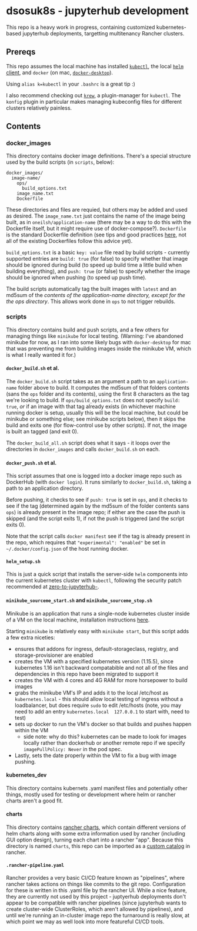 # dsosuk8s - jupyterhub development

This repo is a heavy work in progress, containing customized kubernetes-based jupyterhub deployments, targetting multitenancy Rancher clusters. 

## Prereqs


This repo assumes the local machine has installed [`kubectl`](https://kubernetes.io/docs/tasks/tools/install-kubectl/), 
the local [`helm` client](https://helm.sh/docs/intro/install/), and `docker` (on mac, [`docker-desktop`](https://hub.docker.com/editions/community/docker-ce-desktop-mac)).

Using `alias k=kubectl` in your `.bashrc` is a great tip :) 

I also recommend checking out [`krew`](https://github.com/kubernetes-sigs/krew-index/blob/master/plugins.md), a plugin-manager for `kubectl`.
The `konfig` plugin in particular makes managing kubeconfig files for different clusters relatively painless.

## Contents

### docker_images

This directory contains docker image definitions. There's a special structure used by the build scripts (in `scripts`, below):

```
docker_images/
  image-name/
    ops/
      build_options.txt
    image_name.txt
    Dockerfile
```

These directories and files are requied, but others may be added and used as desired. The `image_name.txt` just contains the name of the
image being built, as in `oneilsh/application-name` (there may be a way to do this with the Dockerfile itself, but it might require use of
docker-compose?). `Dockerfile` is the standard Dockerfile definition (see tips and good practices 
[here](https://docs.docker.com/develop/develop-images/dockerfile_best-practices/), not all of the existing Dockerfiles follow this advice yet). 

`build_options.txt` is a basic `key: value` file read by build scripts - currently supported entries are `build: true` (for false) to specify
whether that image should be ignored during build (to speed up build time a little build when building everything), and `push: true` (or false)
to specify whether the image should be ignored when pushing (to speed up push time). 

The build scripts automatically tag the built images with `latest` and an md5sum of the *contents of the application-name directory, except
for the the ops directory*. This allows work done in `ops` to not trigger rebuilds. 

### scripts

This directory contains build and push scripts, and a few others for managing things like `minikube` for local testing. (Warning: I've 
abandoned minikube for now, as I ran into some likely bugs with `docker-desktop` for mac that was preventing me from building images
inside the minikube VM, which is what I really wanted it for.)

#### `docker_build.sh` et al.

The `docker_build.sh` script takes as an argument a path to an `application-name` folder above to build. It computes the md5sum of that folders
contents (sans the `ops` folder and its contents), using the first 8 characters as the tag we're looking to build. If 
`ops/build_options.txt` does not specify `build: true`, *or* if an image
with that tag already exists (in whichever machine running docker is setup, usually this will be the local machine, but could be minikube or
something else; see minikube scripts below), then it skips the build and exits one (for flow-control use by other scripts). 
If not, the image is built an tagged (and exit 0).

The `docker_build_all.sh` script does what it says - it loops over the directories in `docker_images` and calls `docker_build.sh` on each.

#### `docker_push.sh` et al.

This script assumes that one is logged into a docker image repo such as DockerHub (with `docker login`). It runs similarly to 
`docker_build.sh`, taking a path to an application directory. 

Before pushing, it checks to see if `push: true` is set in `ops`, and it checks to see if the tag (determined again by the md5sum of the folder
contents sans `ops`) is already present in the image repo; if either are the case the push is skipped (and the script exits 1), if not the 
push is triggered (and the script exits 0). 

Note that the script calls `docker manifest` see if the tag is already present in the repo, which requires that `"experimental": "enabled"`
be set in `~/.docker/config.json` of the host running docker. 

#### `helm_setup.sh`

This is just a quick script that installs the server-side `helm` components into the current kubernetes cluster with `kubectl`, following
the security patch recommended at [zero-to-jupyterhub-](https://zero-to-jupyterhub.readthedocs.io/en/latest/setup-jupyterhub/setup-helm.html). 

#### `minikube_sourceme_start.sh` and `minikube_sourceme_stop.sh`

Minikube is an application that runs a single-node kubernetes cluster inside of a VM on the local machine, installation instructions 
[here](https://kubernetes.io/docs/tasks/tools/install-minikube/). 

Starting `minikube` is relatively easy with `minikube start`, but this script adds a few extra niceties:

* ensures that addons for ingress, default-storageclass, registry, and storage-provisioner are enabled
* creates the VM with a specified kubernetes version (1.15.5), since kubernetes 1.16 isn't backward compatabible and not all of the files and dependencies in this repo have been migrated to support it
* creates the VM with 4 cores and 4G RAM for more horsepower to build images
* grabs the minikube VM's IP and adds it to the local /etc/host as `kubernetes.local` - this should allow local testing of ingress without a loadbalancer, but does require `sudo` to edit /etc/hosts (note, you may need to add an entry `kubernetes.local  127.0.0.1` to start with, need to test)
* sets up docker to run the VM's docker so that builds and pushes happen within the VM
  * side note: why do this? kubernetes can be made to look for images locally rather than dockerhub or another remote repo if we specify `imagePullPolicy: Never` in the pod spec.
* Lastly, sets the date properly within the VM to fix a bug with image pushing.

#### kubernetes_dev

This directory contains kubernets .yaml manifest files and potentially other things, mostly used for testing or development where helm or rancher
charts aren't a good fit. 

#### charts

This directory contains [rancher charts](https://rancher.com/docs/rancher/v2.x/en/catalog/custom/creating/), which contain different 
versions of helm charts along with some extra information used by rancher (including GUI option design), 
turning each chart into a rancher "app". Because this directory is named `charts`, this repo can be imported as a [custom catalog](https://rancher.com/docs/rancher/v2.x/en/catalog/custom/adding/) in
rancher. 

#### `.rancher-pipeline.yaml`

Rancher provides a very basic CI/CD feature known as "pipelines", where rancher takes actions on things like commits to the git repo. 
Configuration for these is written in this .yaml file by the rancher UI. 
While a nice feature, they are currently not used by this project - juptyerhub deployments don't appear to be compatible with rancher
pipelines (since jupyterhub wants to create cluster-wide ClusterRoles, which aren't allowed by pipelines), and until we're running
an in-cluster image repo the turnaround is really slow, at which point we may as well look into more featureful CI/CD tools. 
